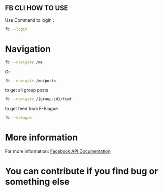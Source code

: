 ## FB CLI HOW TO USE
Use Command to login :

``` bash
fb --login
```

# Navigation

``` bash
fb --navigate /me
```
Or
``` bash
fb --navigate /me/posts
```
to get all group posts
``` bash
fb --navigate /{group-id}/feed
```

to get feed from E-Blague
``` bash
fb --eblague
```

# More information
For more information: [Facebook API Documentation](https://developers.facebook.com/docs/)

# You can contribute if you find bug or something else 
